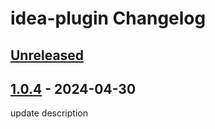 <!-- Keep a Changelog guide -> https://keepachangelog.com -->

# idea-plugin Changelog

## [Unreleased]

## [1.0.4] - 2024-04-30

update description

[Unreleased]: https://github.com/laihaojie/idea-plugin/compare/v1.0.4...HEAD
[1.0.4]: https://github.com/laihaojie/idea-plugin/commits/v1.0.4
